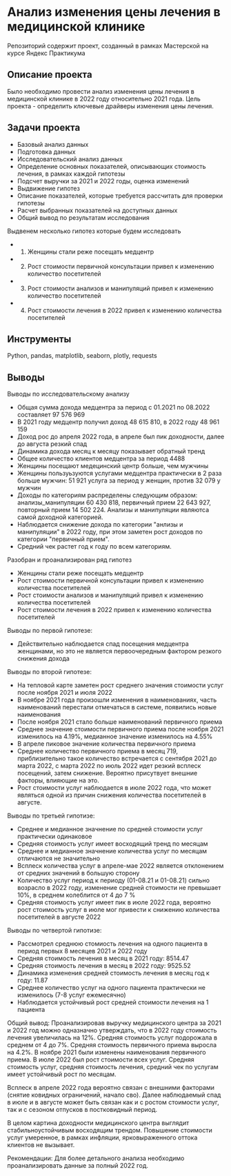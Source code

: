 # Анализ изменения цены лечения в медицинской клинике
Репозиторий содержит проект, созданный в рамках Мастерской на курсе Яндекс Практикума
## Описание проекта
Было необходимо провести анализ изменения цены лечения в медицинской клинике в 2022 году относительно 2021 года. Цель проекта - определить ключевые драйверы изменения цены лечения.
## Задачи проекта
- Базовый анализ данных
- Подготовка данных
- Исследовательский анализ данных
- Определение основных показателей, описывающих стоимость лечения, в рамках каждой гипотезы
- Подсчет выручки за 2021 и 2022 годы, оценка изменений
- Выдвижение гипотез 
- Описание показателей, которые требуется рассчитать для проверки гипотезы
- Расчет выбранных показателей на доступных данных
- Общий вывод по результатам исследования

Выдвенем несколько гипотез которые будем исследовать
* 1. Женщины стали реже посещать медцентр
* 2. Рост стоимости первичной консультации привел к изменению количество посетителей
* 3. Рост стоимости анализов и манипуляций привел к изменению количество посетителей
* 4. Рост стоимости лечения в 2022 привел к изменению количества посетителей
## Инструменты
Python, pandas, matplotlib, seaborn, plotly, requests
## Выводы
Выводы по исследовательскому анализу

   * Общая сумма дохода медцентра за период с 01.2021 по 08.2022 составляет 97 576 969
   * В 2021 году медцентр получил доход  48 615 810, в 2022 году  48 961 159
   * Доход рос до апреля 2022 года, в апреле был пик доходности, далее до августа резкий спад
   * Динамика дохода месяц к месяцу показывает обратный тренд
   * Общее количество клиентов медцентра за период 4488
   * Женщины посещают медецинский центр больше, чем мужчины 
   * Женщины пользуьзуются услугами медцентра практически в 2 раза больше мужчин: 51 921 услуга за период у женщин, против 32 079 у мужчин
   * Доходы по категориям распределены следующим образом: анализы_манипуляции 60 430 818, первичный прием 22 643 927, повторный прием	14 502 224. Анализы и манипуляции являютса самой доходной категорией.
   * Наблюдается снижение дохода по категории "анлизы и манипуляции" в 2022 году, при этом заметен рост доходов по категории "первичный прием".
   * Средний чек растет год к году по всем категориям.


Разобран и проанализирован ряд гипотез
* Женщины стали реже посещать медцентр
* Рост стоимости первичной консультации привел к изменению количества посетителей
* Рост стоимости анализов и манипуляций привел к изменению количества посетителей
* Рост стоимости лечения в 2022 привел к изменению количества посетителей

Выводы по первой гипотезе:
* Действительно наблюдается спад посещения медцентра женщинами, но это не является первоочередным фактором резкого снижения дохода

Выводы по второй гипотезе:
* На тепловой карте заметен рост среднего значения стоимости услуг после ноября 2021 и июля 2022
* В ноябре 2021 года произошли изменения в наименованиях, часть наименований перестали отмечаться в системе, появились новые наименования
* После ноября 2021 стало больше наименований первичного приема
* Среднее значение стоимости первичного приема после ноября 2021 изменилось на 4.19%, медианное значение изменилось на 4.55%
* В апреле пиковое значение количества первичного приема
* Среднее количество первичного приема в месяц 719, приблизительно такое количество встречается с сентября 2021 до марта 2022, с марта 2022 по июль 2022 идет резкий всплеск посещений, затем снижение. Вероятно присутвует внешние факторы, влияющие на это.
* Рост стоимости услуг наблюдается в июле 2022 года, что может являться одной из причин снижения количества посетителей в августе.

Выводы по третьей гипотизе:
* Среднее и медианное значнение по средней стоимости услуг практически одинаковое
* Средняя стоимость услуг имеет восходящий тренд по месяцам
* Среднее и медианное значнение количества услуг по месяцам отличаются не значительно
* Всплеск количества услуг в апреле-мае 2022 является отклонением от средних значений в большую сторону
* Количество услуг период к периоду (01-08.21 и 01-08.21) сильно возрасло в 2022 году, изменение средней стоимости не превышает 10%, в среднем колеблится от 4 до 7 %
* Средняя стоимость услуг имеет пик в июле 2022 года, вероятно рост стоимость услуг в июле мог привести к снижению количества посетителей в августе 2022

Выводы по четвертой гипотизе:
* Рассмотрел среднюю стомиость лечения на одного пациента в период первых 8 месяцев 2021 и 2022 году
* Средняя стоимость лечения в месяц в 2021 году: 8514.47
* Средняя стоимость лечения в месяц в 2022 году: 9525.52
* Динамика изменения средней стоимость лечения в месяц год к году: 11.87
* Среднее количество услуг на одного пациента практически не изменилось (7-8 услуг ежемесячно)
* Наблюдается устойчивый рост средней стоимости лечения на 1 пациента


Общий вывод:
Проанализировав выручку медицинского центра за 2021 и 2022 год можно одназначно утверждать, что в 2022 году стоимость лечения увеличилась на 12%. Средняя стоимость услуг подорожала в среднем от 4 до 7%. Средняя стоимость первичного приема выросла на 4.2%. В ноябре 2021 были изменены наименования первичного приема. В июле 2022 был рост стоимости всех услуг. Средняя стоимость услуг, средняя стоимость лечения, средний чек по услугам имеет устойчивый рост по месяцам.

Всплеск в апреле 2022 года вероятно связан с внешними факторами (снятие ковидных ограничений, начало сво). Далее наблюдаемый спад в июле и в августе может быть связан как и с ростом стоимости услуг, так и с сезоном отпусков в постковидный период.

В целом картина доходности медицинского центра выглядит стабильноустойчивым восходящим трендом. Повышение стоимости услуг умеренное, в рамках инфляции, ярковыраженного оттока клиентов не вызывает. 

Рекомендации:
Для более детального анализа необходимо проанализировать данные за полный 2022 год.
